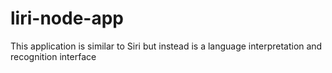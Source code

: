 # liri-node-app
This application is similar to Siri but instead is a language interpretation and recognition interface
